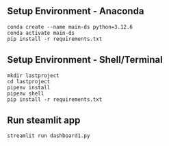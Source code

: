 ## Setup Environment - Anaconda
```
conda create --name main-ds python=3.12.6
conda activate main-ds
pip install -r requirements.txt
```

## Setup Environment - Shell/Terminal
```
mkdir lastproject
cd lastproject
pipenv install
pipenv shell
pip install -r requirements.txt
```

## Run steamlit app
```
streamlit run dashboard1.py
```
